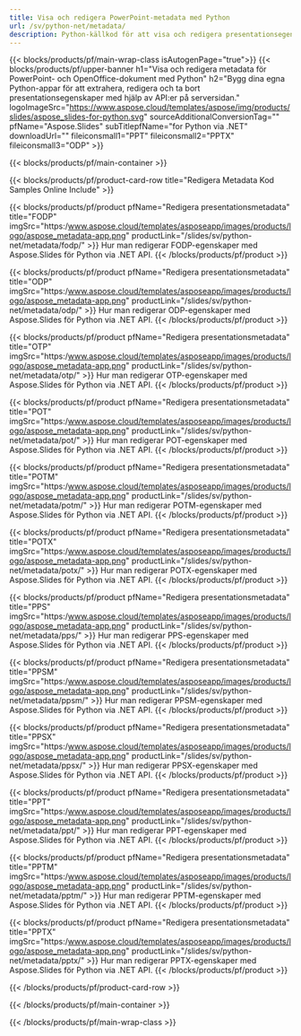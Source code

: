```yaml
---
title: Visa och redigera PowerPoint-metadata med Python
url: /sv/python-net/metadata/
description: Python-källkod för att visa och redigera presentationsegenskaper
---
```


{{< blocks/products/pf/main-wrap-class isAutogenPage="true">}}
{{< blocks/products/pf/upper-banner h1="Visa och redigera metadata för PowerPoint- och OpenOffice-dokument med Python" h2="Bygg dina egna Python-appar för att extrahera, redigera och ta bort presentationsegenskaper med hjälp av API:er på serversidan." logoImageSrc="https://www.aspose.cloud/templates/aspose/img/products/slides/aspose_slides-for-python.svg" sourceAdditionalConversionTag="" pfName="Aspose.Slides" subTitlepfName="for Python via .NET" downloadUrl="" fileiconsmall1="PPT" fileiconsmall2="PPTX" fileiconsmall3="ODP" >}}

{{< blocks/products/pf/main-container >}}

{{< blocks/products/pf/product-card-row title="Redigera Metadata Kod Samples Online Include" >}}

{{< blocks/products/pf/product pfName="Redigera presentationsmetadata" title="FODP" imgSrc="https:/www.aspose.cloud/templates/asposeapp/images/products/logo/aspose_metadata-app.png" productLink="/slides/sv/python-net/metadata/fodp/" >}}
Hur man redigerar FODP-egenskaper med Aspose.Slides för Python via .NET API.
{{< /blocks/products/pf/product >}}

{{< blocks/products/pf/product pfName="Redigera presentationsmetadata" title="ODP" imgSrc="https:/www.aspose.cloud/templates/asposeapp/images/products/logo/aspose_metadata-app.png" productLink="/slides/sv/python-net/metadata/odp/" >}}
Hur man redigerar ODP-egenskaper med Aspose.Slides för Python via .NET API.
{{< /blocks/products/pf/product >}}

{{< blocks/products/pf/product pfName="Redigera presentationsmetadata" title="OTP" imgSrc="https:/www.aspose.cloud/templates/asposeapp/images/products/logo/aspose_metadata-app.png" productLink="/slides/sv/python-net/metadata/otp/" >}}
Hur man redigerar OTP-egenskaper med Aspose.Slides för Python via .NET API.
{{< /blocks/products/pf/product >}}

{{< blocks/products/pf/product pfName="Redigera presentationsmetadata" title="POT" imgSrc="https:/www.aspose.cloud/templates/asposeapp/images/products/logo/aspose_metadata-app.png" productLink="/slides/sv/python-net/metadata/pot/" >}}
Hur man redigerar POT-egenskaper med Aspose.Slides för Python via .NET API.
{{< /blocks/products/pf/product >}}

{{< blocks/products/pf/product pfName="Redigera presentationsmetadata" title="POTM" imgSrc="https:/www.aspose.cloud/templates/asposeapp/images/products/logo/aspose_metadata-app.png" productLink="/slides/sv/python-net/metadata/potm/" >}}
Hur man redigerar POTM-egenskaper med Aspose.Slides för Python via .NET API.
{{< /blocks/products/pf/product >}}

{{< blocks/products/pf/product pfName="Redigera presentationsmetadata" title="POTX" imgSrc="https:/www.aspose.cloud/templates/asposeapp/images/products/logo/aspose_metadata-app.png" productLink="/slides/sv/python-net/metadata/potx/" >}}
Hur man redigerar POTX-egenskaper med Aspose.Slides för Python via .NET API.
{{< /blocks/products/pf/product >}}

{{< blocks/products/pf/product pfName="Redigera presentationsmetadata" title="PPS" imgSrc="https:/www.aspose.cloud/templates/asposeapp/images/products/logo/aspose_metadata-app.png" productLink="/slides/sv/python-net/metadata/pps/" >}}
Hur man redigerar PPS-egenskaper med Aspose.Slides för Python via .NET API.
{{< /blocks/products/pf/product >}}

{{< blocks/products/pf/product pfName="Redigera presentationsmetadata" title="PPSM" imgSrc="https:/www.aspose.cloud/templates/asposeapp/images/products/logo/aspose_metadata-app.png" productLink="/slides/sv/python-net/metadata/ppsm/" >}}
Hur man redigerar PPSM-egenskaper med Aspose.Slides för Python via .NET API.
{{< /blocks/products/pf/product >}}

{{< blocks/products/pf/product pfName="Redigera presentationsmetadata" title="PPSX" imgSrc="https:/www.aspose.cloud/templates/asposeapp/images/products/logo/aspose_metadata-app.png" productLink="/slides/sv/python-net/metadata/ppsx/" >}}
Hur man redigerar PPSX-egenskaper med Aspose.Slides för Python via .NET API.
{{< /blocks/products/pf/product >}}

{{< blocks/products/pf/product pfName="Redigera presentationsmetadata" title="PPT" imgSrc="https:/www.aspose.cloud/templates/asposeapp/images/products/logo/aspose_metadata-app.png" productLink="/slides/sv/python-net/metadata/ppt/" >}}
Hur man redigerar PPT-egenskaper med Aspose.Slides för Python via .NET API.
{{< /blocks/products/pf/product >}}

{{< blocks/products/pf/product pfName="Redigera presentationsmetadata" title="PPTM" imgSrc="https:/www.aspose.cloud/templates/asposeapp/images/products/logo/aspose_metadata-app.png" productLink="/slides/sv/python-net/metadata/pptm/" >}}
Hur man redigerar PPTM-egenskaper med Aspose.Slides för Python via .NET API.
{{< /blocks/products/pf/product >}}

{{< blocks/products/pf/product pfName="Redigera presentationsmetadata" title="PPTX" imgSrc="https:/www.aspose.cloud/templates/asposeapp/images/products/logo/aspose_metadata-app.png" productLink="/slides/sv/python-net/metadata/pptx/" >}}
Hur man redigerar PPTX-egenskaper med Aspose.Slides för Python via .NET API.
{{< /blocks/products/pf/product >}}



{{< /blocks/products/pf/product-card-row >}}

{{< /blocks/products/pf/main-container >}}
    
{{< /blocks/products/pf/main-wrap-class >}}